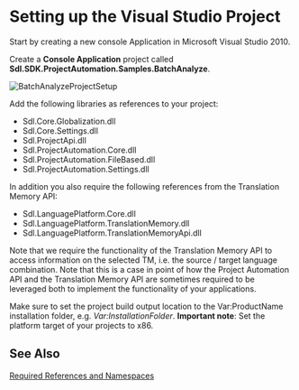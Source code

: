 Setting up the Visual Studio Project
==

Start by creating a new console Application in Microsoft Visual Studio 2010.

Create a **Console Application** project called **Sdl.SDK.ProjectAutomation.Samples.BatchAnalyze**.

![BatchAnalyzeProjectSetup](images/BatchAnalyzeProjectSetup.jpg)

Add the following libraries as references to your project:

* Sdl.Core.Globalization.dll
* Sdl.Core.Settings.dll
* Sdl.ProjectApi.dll
* Sdl.ProjectAutomation.Core.dll
* Sdl.ProjectAutomation.FileBased.dll
* Sdl.ProjectAutomation.Settings.dll

In addition you also require the following references from the Translation Memory API:

* Sdl.LanguagePlatform.Core.dll
* Sdl.LanguagePlatform.TranslationMemory.dll
* Sdl.LanguagePlatform.TranslationMemoryApi.dll

Note that we require the functionality of the Translation Memory API to access information on the selected TM, i.e. the source / target language combination. Note that this is a case in point of how the Project Automation API and the Translation Memory API are sometimes required to be leveraged both to implement the functionality of your applications.

Make sure to set the project build output location to the Var:ProductName installation folder, e.g. *Var:InstallationFolder*. **Important note**: Set the platform target of your projects to x86.

See Also
--
[Required References and Namespaces](required_references_and_namespaces.md)
